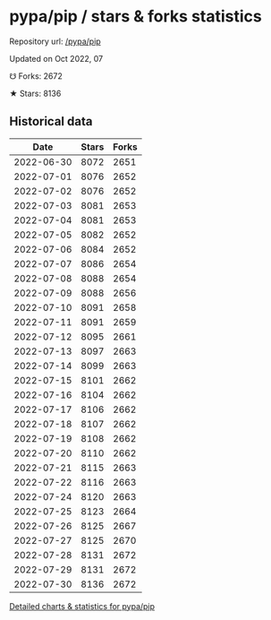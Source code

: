 # pypa/pip / stars & forks statistics

Repository url: [/pypa/pip](https://github.com/pypa/pip)

Updated on Oct 2022, 07

☋ Forks: 2672

★ Stars: 8136

## Historical data
| Date | Stars | Forks |
|------|-------|-------|
| 2022-06-30 | 8072 | 2651 | 
| 2022-07-01 | 8076 | 2652 | 
| 2022-07-02 | 8076 | 2652 | 
| 2022-07-03 | 8081 | 2653 | 
| 2022-07-04 | 8081 | 2653 | 
| 2022-07-05 | 8082 | 2652 | 
| 2022-07-06 | 8084 | 2652 | 
| 2022-07-07 | 8086 | 2654 | 
| 2022-07-08 | 8088 | 2654 | 
| 2022-07-09 | 8088 | 2656 | 
| 2022-07-10 | 8091 | 2658 | 
| 2022-07-11 | 8091 | 2659 | 
| 2022-07-12 | 8095 | 2661 | 
| 2022-07-13 | 8097 | 2663 | 
| 2022-07-14 | 8099 | 2663 | 
| 2022-07-15 | 8101 | 2662 | 
| 2022-07-16 | 8104 | 2662 | 
| 2022-07-17 | 8106 | 2662 | 
| 2022-07-18 | 8107 | 2662 | 
| 2022-07-19 | 8108 | 2662 | 
| 2022-07-20 | 8110 | 2662 | 
| 2022-07-21 | 8115 | 2663 | 
| 2022-07-22 | 8116 | 2663 | 
| 2022-07-24 | 8120 | 2663 | 
| 2022-07-25 | 8123 | 2664 | 
| 2022-07-26 | 8125 | 2667 | 
| 2022-07-27 | 8125 | 2670 | 
| 2022-07-28 | 8131 | 2672 | 
| 2022-07-29 | 8131 | 2672 | 
| 2022-07-30 | 8136 | 2672 | 


[Detailed charts & statistics for pypa/pip](https://reviewgithub.com/rep/pypa/pip)
